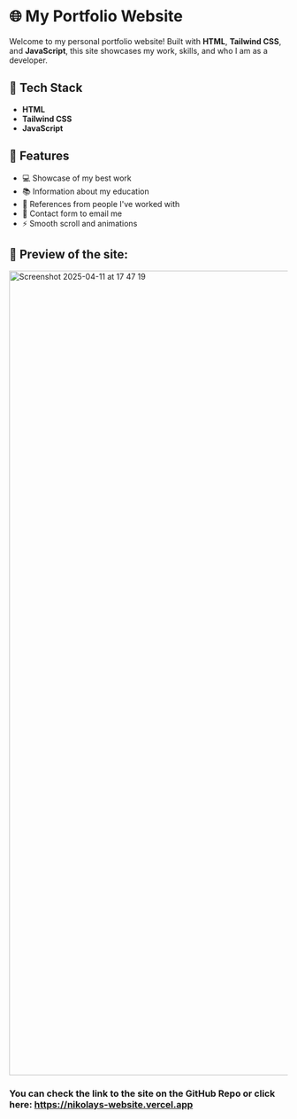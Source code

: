 # 🌐 My Portfolio Website

Welcome to my personal portfolio website! Built with **HTML**, **Tailwind CSS**, and **JavaScript**, this site showcases my work, skills, and who I am as a developer.

## 🚀 Tech Stack

- **HTML**
- **Tailwind CSS**
- **JavaScript**

## 🎯 Features

- 💻 Showcase of my best work
- 📚 Information about my education
- 👤 References from people I've worked with
- 📇 Contact form to email me
- ⚡ Smooth scroll and animations

## 📸 Preview of the site:
<img width="1454" alt="Screenshot 2025-04-11 at 17 47 19" src="https://github.com/user-attachments/assets/a1cfef62-d457-4227-96fd-4f0e2e56264a" />

### You can check the link to the site on the GitHub Repo or click here: https://nikolays-website.vercel.app
